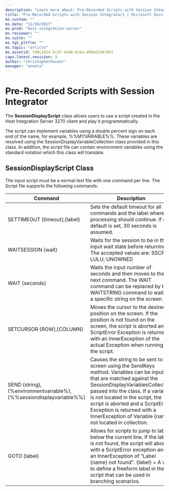 ```yaml
---
description: "Learn more about: Pre-Recorded Scripts with Session Integrator"
title: "Pre-Recorded Scripts with Session Integrator1 | Microsoft Docs"
ms.custom: ""
ms.date: "11/30/2017"
ms.prod: "host-integration-server"
ms.reviewer: ""
ms.suite: ""
ms.tgt_pltfrm: ""
ms.topic: "article"
ms.assetid: fd8c2d14-5c5f-4e46-bcba-d90e67e67841
caps.latest.revision: 3
author: "christopherhouser"
manager: "anneta"
---
```

# Pre-Recorded Scripts with Session Integrator
The **SessionDisplayScript** class allows users to use a script created in the Host Integration Server 3270 client and play it programmatically.  
  
 The script can implement variables using a double percent sign on each end of the name, for example, %%MYVARIABLE%%. These variables are resolved using the SessionDisplayVariableCollection class provided in this class. In addition, the script file can contain environment variables using the standard notation which this class will translate.  
  
## SessionDisplayScript Class  
 The input script must be a normal text file with one command per line. The Script file supports the following commands:  
  
|Command|Description|  
|-------------|-----------------|  
|SETTIMEOUT {timeout},{label}|Sets the default timeout for all commands and the label where processing should continue. If no default is set, 30 seconds is assumed.|  
|WAITSESSION {wait}|Waits for the session to be in the input wait state before returning. The accepted values are: SSCP; LULU; UNOWNED|  
|WAIT {seconds}|Waits the input number of seconds and then moves to the next command. The WAIT command can be replaced by the WAITSTRING command to wait for a specific string on the screen.|  
|SETCURSOR {ROW},{COLUMN}|Moves the cursor to the desired position on the screen. If the position is not found on the screen, the script is aborted and a ScriptError Exception is returned with an InnerException of the actual Exception when running the script.|  
|SEND {string}, {%environmentvariable%}, {%%sessiondisplayvariable%%}|Causes the string to be sent to the screen using the SendKeys method. Variables can be input that are matched against the SessionDisplayVariablesCollection passed into the class. If a variable is not located in the script, the script is aborted and a ScriptError Exception is returned with a InnerException of Variable {name} not located in collection.|  
|GOTO {label}|Allows for scripts to jump to labels below the current line. If the label is not found, the script will abort with a ScriptError exception and an InnerException of “Label {name} not found”. {label} = A way to define a freeform label in the script that can be used in branching scenarios.|
